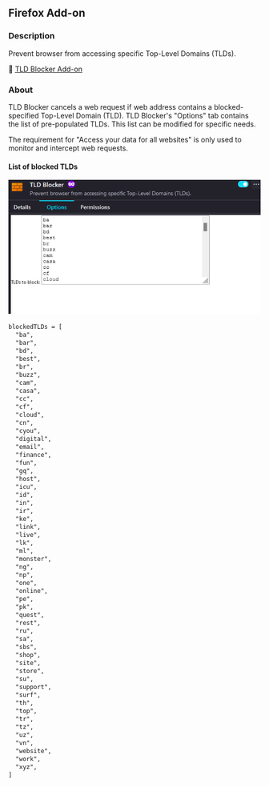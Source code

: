 ## Firefox Add-on

### Description
Prevent browser from accessing specific Top-Level Domains (TLDs).

🔗 [TLD Blocker Add-on](https://addons.mozilla.org/en-US/firefox/addon/tld-blocker/)

### About
TLD Blocker cancels a web request if web address contains a blocked-specified Top-Level Domain (TLD). TLD Blocker's "Options" tab contains the list of pre-populated TLDs. This list can be modified for specific needs.

The requirement for "Access your data for all websites" is only used to monitor and intercept web requests.

#### List of blocked TLDs

![tld-blocker](images/tld-blocker.png)

```
blockedTLDs = [
  "ba",
  "bar",
  "bd",
  "best",
  "br",
  "buzz",
  "cam",
  "casa",
  "cc",
  "cf",
  "cloud",
  "cn",
  "cyou",
  "digital",
  "email",
  "finance",
  "fun",
  "gq",
  "host",
  "icu",
  "id",
  "in",
  "ir",
  "ke",
  "link",
  "live",
  "lk",
  "ml",
  "monster",
  "ng",
  "np",
  "one",
  "online",
  "pe",
  "pk",
  "quest",
  "rest",
  "ru",
  "sa",
  "sbs",
  "shop",
  "site",
  "store",
  "su",
  "support",
  "surf",
  "th",
  "top",
  "tr",
  "tz",
  "uz",
  "vn",
  "website",
  "work",
  "xyz",
]
```
